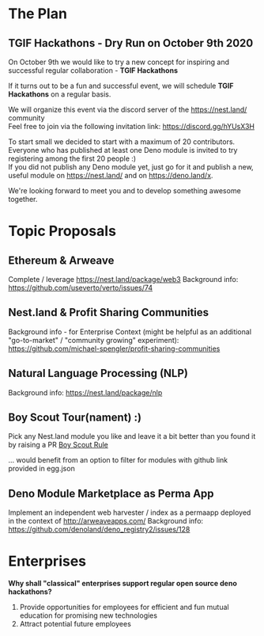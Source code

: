 # The Plan
## TGIF Hackathons - Dry Run on October 9th 2020
On October 9th we would like to try a new concept for inspiring and successful regular collaboration - **TGIF Hackathons**   

If it turns out to be a fun and successful event, we will schedule **TGIF Hackathons** on a regular basis.

We will organize this event via the discord server of the https://nest.land/ community  
Feel free to join via the following invitation link: https://discord.gg/hYUsX3H

To start small we decided to start with a maximum of 20 contributors.  
Everyone who has published at least one Deno module is invited to try registering among the first 20 people :)  
If you did not publish any Deno module yet, just go for it and publish a new, useful module on https://nest.land/ and on https://deno.land/x.

We're looking forward to meet you and to develop something awesome together.


# Topic Proposals

## Ethereum & Arweave
Complete / leverage https://nest.land/package/web3 
Background info: https://github.com/useverto/verto/issues/74 

## Nest.land & Profit Sharing Communities
Background info - for Enterprise Context (might be helpful as an additional "go-to-market" / "community growing" experiment): https://github.com/michael-spengler/profit-sharing-communities

## Natural Language Processing (NLP)
Background info: https://nest.land/package/nlp

## Boy Scout Tour(nament) :)
Pick any Nest.land module you like and leave it a bit better than you found it by raising a PR
[Boy Scout Rule](https://medium.com/@biratkirat/step-8-the-boy-scout-rule-robert-c-martin-uncle-bob-9ac839778385)

... would benefit from an option to filter for modules with github link provided in egg.json 

## Deno Module Marketplace as Perma App
Implement an independent web harvester / index as a permaapp deployed in the context of http://arweaveapps.com/
Background info: https://github.com/denoland/deno_registry2/issues/128


# Enterprises
**Why shall "classical" enterprises support regular open source deno hackathons?**
1. Provide opportunities for employees for efficient and fun mutual education for promising new technologies
2. Attract potential future employees 

